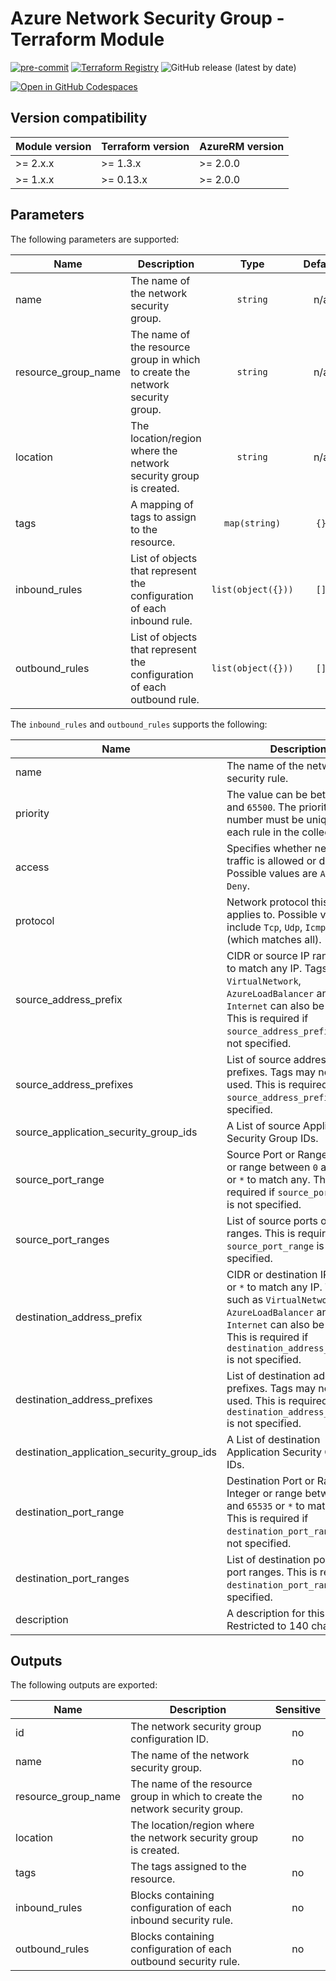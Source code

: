 <!-- markdownlint-disable MD013 -->
# Azure Network Security Group - Terraform Module

[![pre-commit](https://img.shields.io/badge/pre--commit-enabled-brightgreen?logo=pre-commit)](https://github.com/pre-commit/pre-commit)
[![Terraform Registry](https://img.shields.io/badge/Terraform-registry-blueviolet.svg?logo=terraform)](https://registry.terraform.io/modules/aztfm/network-security-group/azurerm/)
![GitHub release (latest by date)](https://img.shields.io/github/v/release/aztfm/terraform-azurerm-network-security-group?label=Release)

[![Open in GitHub Codespaces](https://github.com/codespaces/badge.svg)](https://codespaces.new/aztfm/terraform-azurerm-network-security-group?quickstart=1)

## Version compatibility

| Module version | Terraform version | AzureRM version |
| -------------- | ----------------- | --------------- |
| >= 2.x.x       | >= 1.3.x          | >= 2.0.0        |
| >= 1.x.x       | >= 0.13.x         | >= 2.0.0        |

<!-- BEGIN_TF_DOCS -->
## Parameters

The following parameters are supported:

| Name | Description | Type | Default | Required |
| ---- | ----------- | :--: | :-----: | :------: |
|name|The name of the network security group.|`string`|n/a|yes|
|resource\_group\_name|The name of the resource group in which to create the network security group.|`string`|n/a|yes|
|location|The location/region where the network security group is created.|`string`|n/a|yes|
|tags|A mapping of tags to assign to the resource.|`map(string)`|`{}`|no|
|inbound\_rules|List of objects that represent the configuration of each inbound rule.|`list(object({}))`|`[]`|no|
|outbound\_rules|List of objects that represent the configuration of each outbound rule.|`list(object({}))`|`[]`|no|

The `inbound_rules` and `outbound_rules` supports the following:

| Name | Description | Type | Default | Required |
| ---- | ------------| :--: | :-----: | :------: |
|name|The name of the network security rule.|`string`|n/a|yes|
|priority|The value can be between `100` and `65500`. The priority number must be unique for each rule in the collection.|`number`|n/a|yes|
|access|Specifies whether network traffic is allowed or denied. Possible values are `Allow` and `Deny`.|`string`|n/a|yes|
|protocol|Network protocol this rule applies to. Possible values include `Tcp`, `Udp`, `Icmp`, or `*` (which matches all).|`string`|n/a|yes|
|source\_address\_prefix|CIDR or source IP range or `*` to match any IP. Tags such as `VirtualNetwork`, `AzureLoadBalancer` and `Internet` can also be used. This is required if `source_address_prefixes` is not specified.|`string`|`null`|no|
|source\_address\_prefixes|List of source address prefixes. Tags may not be used. This is required if `source_address_prefix` is not specified.|`list(string)`|`null`|no|
|source\_application\_security\_group\_ids|A List of source Application Security Group IDs.|`list(string)`|`null`|no|
|source\_port\_range|Source Port or Range. Integer or range between `0` and `65535` or `*` to match any. This is required if `source_port_ranges` is not specified.|`string`|`null`|no|
|source\_port\_ranges|List of source ports or port ranges. This is required if `source_port_range` is not specified.|`list(string)`|`null`|no|
|destination\_address\_prefix|CIDR or destination IP range or `*` to match any IP. Tags such as `VirtualNetwork`, `AzureLoadBalancer` and `Internet` can also be used. This is required if `destination_address_prefixes` is not specified.|`string`|`null`|no|
|destination\_address\_prefixes|List of destination address prefixes. Tags may not be used. This is required if `destination_address_prefix` is not specified.|`list(string)`|`null`|no|
|destination\_application\_security\_group\_ids|A List of destination Application Security Group IDs.|`list(string)`|`null`|no|
|destination\_port\_range|Destination Port or Range. Integer or range between `0` and `65535` or `*` to match any. This is required if `destination_port_ranges` is not specified.|`string`|`null`|no|
|destination\_port\_ranges|List of destination ports or port ranges. This is required if `destination_port_range` is not specified.|`list(string)`|`null`|no|
|description|A description for this rule. Restricted to 140 characters.|`string`|`null`|no|

## Outputs

The following outputs are exported:

| Name | Description | Sensitive |
| ---- | ------------| :-------: |
|id|The network security group configuration ID.|no|
|name|The name of the network security group.|no|
|resource_group_name|The name of the resource group in which to create the network security group.|no|
|location|The location/region where the network security group is created.|no|
|tags|The tags assigned to the resource.|no|
|inbound_rules|Blocks containing configuration of each inbound security rule.|no|
|outbound_rules|Blocks containing configuration of each outbound security rule.|no|
<!-- END_TF_DOCS -->
